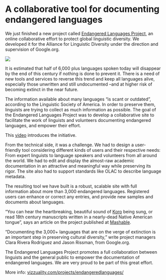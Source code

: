 <!--
slug: a-collaborative-tool-for-documenting-endangered
date: Fri Jun 22 2012 15:55:00 GMT+0100 (BST)
tags: google.org, Endangered Languages Project, Alliance for Linguistic Diversity
title: A collaborative tool for documenting endangered languages
id: 25647286145
link: http://blog.vizzuality.com/post/25647286145/a-collaborative-tool-for-documenting-endangered
raw: {"blog_name":"vizzuality","id":25647286145,"post_url":"http://blog.vizzuality.com/post/25647286145/a-collaborative-tool-for-documenting-endangered","slug":"a-collaborative-tool-for-documenting-endangered","type":"text","date":"2012-06-22 14:55:00 GMT","timestamp":1340376900,"state":"published","format":"html","reblog_key":"chLfERff","tags":["google.org","Endangered Languages Project","Alliance for Linguistic Diversity"],"short_url":"http://tmblr.co/ZQVgQyNuieU1","highlighted":[],"note_count":0,"title":"A collaborative tool for documenting endangered languages","body":"<p>We just finished a new project called <a href=\"http://www.endangeredlanguages.com\">Endangered Languages Project</a>, an online collaborative effort to protect global linguistic diversity. We developed it for the Alliance for Linguistic Diversity under the direction and supervision of Google.org.</p>\n<p><img src=\"http://cartodb.s3.amazonaws.com/tumblr/posts/el_home.png\"/></p>\n<p>It is estimated that half of 6,000 plus languages spoken today will disappear by the end of this century if nothing is done to prevent it. There is a need of new tools and services to reverse this trend and keep all languages alive, especially those unwritten and still undocumented &ndash;and at higher risk of becoming extinct in the near future. </p>\n<p>The information available about many languages &ldquo;is scant or outdated&rdquo;, according to the Linguistic Society of America. In order to preserve them, linguists are trying to collect as much information as possible. The goal of the Endangered Languages Project was to develop a collaborative site to facilitate the work of linguists and volunteers documenting endangered languages, and empower their effort.</p>\n<p>This <a href=\"http://youtu.be/Bn2QbwcjmOI\">video</a> introduces the initiative.</p>\n<p>From the technical side, it was a challenge. We had to design a user-friendly tool considering different kinds of users and their respective needs: From expert linguists to language speakers and volunteers from all around the world. We had to edit and display the almost-raw academic documentation in an attractive and meaningful way while preserving its rigor. The site also had to support standards like OLAC to describe language metadata.</p>\n<p>The resulting tool we have built is a robust, scalable site with full information about more than 3,000 endangered languages. Registered users can enhance or correct any entries, and provide new samples and documents about languages. </p>\n<p>&ldquo;You can hear the heartbreaking, beautiful sound of <a href=\"http://www.endangeredlanguages.com/lang/7649\">Koro</a> being sung, or read 18th century manuscripts written in a nearly-dead Native American tongue&rdquo;, says an article on the project published at <a href=\"http://mashable.com/2012/06/21/google-org-fights-to-save-3054-languages/\">Mashable</a>. </p>\n<p>“Documenting the 3,000+ languages that are on the verge of extinction is an important step in preserving cultural diversity,” write project managers Clara Rivera Rodriguez and Jason Rissman, from Google.org. </p>\n<p>The Endangered Languages Project promotes a full collaboration between linguists and the general public to empower the documentation of endangered languages. We are very proud to be part of this great effort.</p>\n<p>More info: <a href=\"http://vizzuality.com/projects/endangeredlanguages/\">vizzuality.com/projects/endangeredlanguages/</a></p>","reblog":{"tree_html":"","comment":"<p>We just finished a new project called <a href=\"http://www.endangeredlanguages.com\">Endangered Languages Project</a>, an online collaborative effort to protect global linguistic diversity. We developed it for the Alliance for Linguistic Diversity under the direction and supervision of Google.org.</p>\n<p><img src=\"http://cartodb.s3.amazonaws.com/tumblr/posts/el_home.png\"></p>\n<p>It is estimated that half of 6,000 plus languages spoken today will disappear by the end of this century if nothing is done to prevent it. There is a need of new tools and services to reverse this trend and keep all languages alive, especially those unwritten and still undocumented &ndash;and at higher risk of becoming extinct in the near future.&nbsp;</p>\n<p>The information available about many languages &ldquo;is scant or outdated&rdquo;, according to the Linguistic Society of America. In order to preserve them, linguists are trying to collect as much information as possible.&nbsp;The goal of the Endangered Languages Project was to develop a collaborative site to facilitate the work of linguists and volunteers documenting endangered languages, and empower their effort.</p>\n<p>This <a href=\"http://youtu.be/Bn2QbwcjmOI\">video</a> introduces the initiative.</p>\n<p>From the technical side, it was a challenge. We had to design a user-friendly tool considering different kinds of users and their respective needs: From expert linguists to language speakers and volunteers from all around the world. We had to edit and display the almost-raw academic documentation in an attractive and meaningful way while preserving its rigor. The site also had to support standards like OLAC to describe language metadata.</p>\n<p>The resulting tool we have built is a robust, scalable site with full information about more than 3,000 endangered languages. Registered users can enhance or correct any entries, and provide new samples and documents about languages.&nbsp;</p>\n<p>&ldquo;You can hear the heartbreaking, beautiful sound of <a href=\"http://www.endangeredlanguages.com/lang/7649\">Koro</a> being sung, or read 18th century manuscripts written in a nearly-dead Native American tongue&rdquo;, says an article on the project published at <a href=\"http://mashable.com/2012/06/21/google-org-fights-to-save-3054-languages/\">Mashable</a>.&nbsp;</p>\n<p>&ldquo;Documenting the 3,000+ languages that are on the verge of extinction is an important step in preserving cultural diversity,&rdquo; write project managers Clara Rivera Rodriguez and Jason Rissman, from Google.org.&nbsp;</p>\n<p>The Endangered Languages Project promotes a full collaboration between linguists and the general public to empower the documentation of endangered languages. We are very proud to be part of this great effort.</p>\n<p>More info: <a href=\"http://vizzuality.com/projects/endangeredlanguages/\">vizzuality.com/projects/endangeredlanguages/</a></p>"},"trail":[{"blog":{"name":"vizzuality","theme":{"avatar_shape":"square","background_color":"#FAFAFA","body_font":"Helvetica Neue","header_bounds":"","header_image":"http://assets.tumblr.com/images/default_header/optica_pattern_09.png?_v=abe6f565397f54e880c2b76e6fc2022e","header_image_focused":"http://assets.tumblr.com/images/default_header/optica_pattern_09_focused_v3.png?_v=abe6f565397f54e880c2b76e6fc2022e","header_image_scaled":"http://assets.tumblr.com/images/default_header/optica_pattern_09_focused_v3.png?_v=abe6f565397f54e880c2b76e6fc2022e","header_stretch":true,"link_color":"#529ECC","show_avatar":true,"show_description":true,"show_header_image":true,"show_title":true,"title_color":"#444444","title_font":"Gibson","title_font_weight":"bold"}},"post":{"id":"25647286145"},"content":"<p>We just finished a new project called <a href=\"http://www.endangeredlanguages.com\">Endangered Languages Project</a>, an online collaborative effort to protect global linguistic diversity. We developed it for the Alliance for Linguistic Diversity under the direction and supervision of Google.org.</p>\n<p><img src=\"http://cartodb.s3.amazonaws.com/tumblr/posts/el_home.png\"></p>\n<p>It is estimated that half of 6,000 plus languages spoken today will disappear by the end of this century if nothing is done to prevent it. There is a need of new tools and services to reverse this trend and keep all languages alive, especially those unwritten and still undocumented –and at higher risk of becoming extinct in the near future. </p>\n<p>The information available about many languages “is scant or outdated”, according to the Linguistic Society of America. In order to preserve them, linguists are trying to collect as much information as possible. The goal of the Endangered Languages Project was to develop a collaborative site to facilitate the work of linguists and volunteers documenting endangered languages, and empower their effort.</p>\n<p>This <a href=\"http://youtu.be/Bn2QbwcjmOI\">video</a> introduces the initiative.</p>\n<p>From the technical side, it was a challenge. We had to design a user-friendly tool considering different kinds of users and their respective needs: From expert linguists to language speakers and volunteers from all around the world. We had to edit and display the almost-raw academic documentation in an attractive and meaningful way while preserving its rigor. The site also had to support standards like OLAC to describe language metadata.</p>\n<p>The resulting tool we have built is a robust, scalable site with full information about more than 3,000 endangered languages. Registered users can enhance or correct any entries, and provide new samples and documents about languages. </p>\n<p>“You can hear the heartbreaking, beautiful sound of <a href=\"http://www.endangeredlanguages.com/lang/7649\">Koro</a> being sung, or read 18th century manuscripts written in a nearly-dead Native American tongue”, says an article on the project published at <a href=\"http://mashable.com/2012/06/21/google-org-fights-to-save-3054-languages/\">Mashable</a>. </p>\n<p>“Documenting the 3,000+ languages that are on the verge of extinction is an important step in preserving cultural diversity,” write project managers Clara Rivera Rodriguez and Jason Rissman, from Google.org. </p>\n<p>The Endangered Languages Project promotes a full collaboration between linguists and the general public to empower the documentation of endangered languages. We are very proud to be part of this great effort.</p>\n<p>More info: <a href=\"http://vizzuality.com/projects/endangeredlanguages/\">vizzuality.com/projects/endangeredlanguages/</a></p>","content_raw":"<p>We just finished a new project called <a href=\"http://www.endangeredlanguages.com\">Endangered Languages Project</a>, an online collaborative effort to protect global linguistic diversity. We developed it for the Alliance for Linguistic Diversity under the direction and supervision of Google.org.</p>\r\n<p><img src=\"http://cartodb.s3.amazonaws.com/tumblr/posts/el_home.png\"></p>\r\n<p>It is estimated that half of 6,000 plus languages spoken today will disappear by the end of this century if nothing is done to prevent it. There is a need of new tools and services to reverse this trend and keep all languages alive, especially those unwritten and still undocumented --and at higher risk of becoming extinct in the near future.&nbsp;</p>\r\n<p>The information available about many languages \"is scant or outdated\", according to the Linguistic Society of America. In order to preserve them, linguists are trying to collect as much information as possible.&nbsp;The goal of the Endangered Languages Project was to develop a collaborative site to facilitate the work of linguists and volunteers documenting endangered languages, and empower their effort.</p>\r\n<p>This <a href=\"http://youtu.be/Bn2QbwcjmOI\">video</a> introduces the initiative.</p>\r\n<p>From the technical side, it was a challenge. We had to design a user-friendly tool considering different kinds of users and their respective needs: From expert linguists to language speakers and volunteers from all around the world. We had to edit and display the almost-raw academic documentation in an attractive and meaningful way while preserving its rigor. The site also had to support standards like OLAC to describe language metadata.</p>\r\n<p>The resulting tool we have built is a robust, scalable site with full information about more than 3,000 endangered languages. Registered users can enhance or correct any entries, and provide new samples and documents about languages.&nbsp;</p>\r\n<p>\"You can hear the heartbreaking, beautiful sound of <a href=\"http://www.endangeredlanguages.com/lang/7649\">Koro</a> being sung, or read 18th century manuscripts written in a nearly-dead Native American tongue\", says an article on the project published at <a href=\"http://mashable.com/2012/06/21/google-org-fights-to-save-3054-languages/\">Mashable</a>.&nbsp;</p>\r\n<p>&ldquo;Documenting the 3,000+ languages that are on the verge of extinction is an important step in preserving cultural diversity,&rdquo; write project managers Clara Rivera Rodriguez and Jason Rissman, from Google.org.&nbsp;</p>\r\n<p>The Endangered Languages Project promotes a full collaboration between linguists and the general public to empower the documentation of endangered languages. We are very proud to be part of this great effort.</p>\r\n<p>More info: <a href=\"http://vizzuality.com/projects/endangeredlanguages/\">vizzuality.com/projects/endangeredlanguages/</a></p>","is_current_item":true,"is_root_item":true}]}
publish: 2012-06-022
-->


A collaborative tool for documenting endangered languages
=========================================================

We just finished a new project called [Endangered Languages
Project](http://www.endangeredlanguages.com), an online collaborative
effort to protect global linguistic diversity. We developed it for the
Alliance for Linguistic Diversity under the direction and supervision of
Google.org.

![](http://cartodb.s3.amazonaws.com/tumblr/posts/el_home.png)

It is estimated that half of 6,000 plus languages spoken today will
disappear by the end of this century if nothing is done to prevent it.
There is a need of new tools and services to reverse this trend and keep
all languages alive, especially those unwritten and still undocumented
–and at higher risk of becoming extinct in the near future. 

The information available about many languages “is scant or outdated”,
according to the Linguistic Society of America. In order to preserve
them, linguists are trying to collect as much information as
possible. The goal of the Endangered Languages Project was to develop a
collaborative site to facilitate the work of linguists and volunteers
documenting endangered languages, and empower their effort.

This [video](http://youtu.be/Bn2QbwcjmOI) introduces the initiative.

From the technical side, it was a challenge. We had to design a
user-friendly tool considering different kinds of users and their
respective needs: From expert linguists to language speakers and
volunteers from all around the world. We had to edit and display the
almost-raw academic documentation in an attractive and meaningful way
while preserving its rigor. The site also had to support standards like
OLAC to describe language metadata.

The resulting tool we have built is a robust, scalable site with full
information about more than 3,000 endangered languages. Registered users
can enhance or correct any entries, and provide new samples and
documents about languages. 

“You can hear the heartbreaking, beautiful sound of
[Koro](http://www.endangeredlanguages.com/lang/7649) being sung, or read
18th century manuscripts written in a nearly-dead Native American
tongue”, says an article on the project published at
[Mashable](http://mashable.com/2012/06/21/google-org-fights-to-save-3054-languages/). 

“Documenting the 3,000+ languages that are on the verge of extinction is
an important step in preserving cultural diversity,” write project
managers Clara Rivera Rodriguez and Jason Rissman, from Google.org. 

The Endangered Languages Project promotes a full collaboration between
linguists and the general public to empower the documentation of
endangered languages. We are very proud to be part of this great effort.

More info:
[vizzuality.com/projects/endangeredlanguages/](http://vizzuality.com/projects/endangeredlanguages/)

